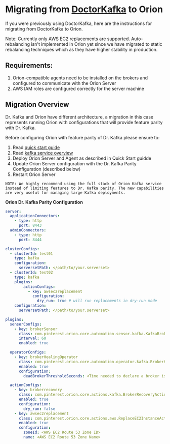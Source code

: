 # Migrating from [DoctorKafka](https://github.com/pinterest/doctorkafka) to Orion

If you were previously using DoctorKafka, here are the instructions for migrating from DoctorKafka to Orion.

Note: Currently only AWS EC2 replacements are supported. Auto-rebalancing isn't implemented in Orion yet since we have migrated to static rebalancing techniques which as they have higher stability in production.

## Requirements:
1. Orion-compatible agents need to be installed on the brokers and configured to communicate with the Orion Server
2. AWS IAM roles are configured correctly for the server machine

## Migration Overview

Dr. Kafka and Orion have different architecture, a migration in this case represents running Orion with configurations that will provide feature parity with Dr. Kafka.

Before configuring Orion with feature parity of Dr. Kafka please ensure to:

1. Read [quick start guide](QuickStart.md)
2. Read [kafka service overview](Kafka/README.md)
3. Deploy Orion Server and Agent as described in Quick Start guidde
4. Update Orion Server configuration with the Dr. Kafka Parity Configuration (described below)
5. Restart Orion Server


```
NOTE: We highly recommend using the full stack of Orion Kafka service instead of limiting features to Dr. Kafka parity. The new capabilities are very useful for managing large Kafka deployments.
```

**Orion Dr. Kafka Parity Configuration**
```yaml
server:
  applicationConnectors:
    - type: http
      port: 8443
  adminConnectors:
    - type: http
      port: 8444

clusterConfigs:
  - clusterId: test01
    type: kafka
    configuration:
      serversetPath: </path/to/your.serverset>
  - clusterId: test02
    type: kafka
    plugins:
        actionConfigs:
          - key: awsec2replacement
            configuration:
              dry_run: true # will run replacements in dry-run mode
    configuration:
      serversetPath: </path/to/your.serverset>

plugins:
  sensorConfigs:
    - key: brokerSensor
      class: com.pinterest.orion.core.automation.sensor.kafka.KafkaBrokerSensor
      interval: 60
      enabled: true

  operatorConfigs:
    - key: brokerHealingOperator
      class: com.pinterest.orion.core.automation.operator.kafka.BrokerHealingOperator
      enabled: true
      configuration:
        deadBrokerThresholdSeconds: <Time needed to declare a broker is dead> # default value 5 minutes

  actionConfigs:
    - key: brokerrecovery
      class: com.pinterest.orion.core.actions.kafka.BrokerRecoveryAction
      enabled: true
      configuration:
        dry_run: false
    - key: awsec2replacement
      class: com.pinterest.orion.core.actions.aws.ReplaceEC2InstanceAction
      enabled: true
      configuration:
        zoneId: <AWS EC2 Route 53 Zone ID>
        name: <AWS EC2 Route 53 Zone Name>
```